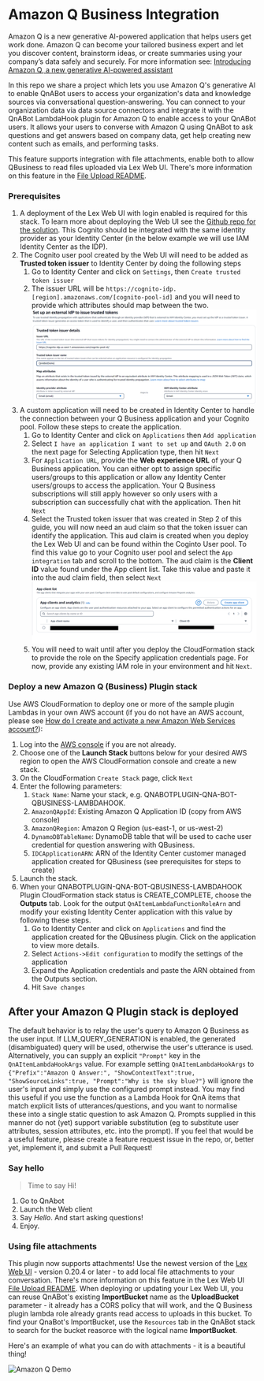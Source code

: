 # Amazon Q Business Integration

Amazon Q is a new generative AI-powered application that helps users get work done. Amazon Q can become your tailored business expert and let you discover content, brainstorm ideas, or create summaries using your company’s data safely and securely. For more information see: [Introducing Amazon Q, a new generative AI-powered assistant](https://aws.amazon.com/blogs/aws/introducing-amazon-q-a-new-generative-ai-powered-assistant-preview)

In this repo we share a project which lets you use Amazon Q's generative AI to enable QnABot users to access your organization's data and knowledge sources via conversational question-answering. You can connect to your organization data via data source connectors and integrate it with the QnABot LambdaHook plugin for Amazon Q to enable access to your QnABot users. It allows your users to converse with Amazon Q using QnABot to ask questions and get answers based on company data, get help creating new content such as emails, and performing tasks. 

This feature supports integration with file attachments, enable both to allow QBusiness to read files uploaded via Lex Web UI. There's more information on this feature in the [File Upload README](https://github.com/aws-samples/aws-lex-web-ui/blob/master/README-file-upload.md). 

### Prerequisites 

1. A deployment of the Lex Web UI with login enabled is required for this stack. To learn more about deploying the Web UI see the [Github repo for the solution](https://github.com/aws-samples/aws-lex-web-ui). This Cognito should be integrated with the same identity provider as your Identity Center (in the below example we will use IAM Identity Center as the IDP).
2. The Cognito user pool created by the Web UI will need to be added as **Trusted token issuer** to Identity Center by doing the following steps
    1. Go to Identity Center and click on `Settings`, then `Create trusted token issuer`
    2. The issuer URL will be `https://cognito-idp.[region].amazonaws.com/[cognito-pool-id]` and you will need to provide which attributes should map between the two.
        ![Issuer](./img//token-issuer.PNG)
3. A custom application will need to be created in Identity Center to handle the connection between your Q Business application and your Cognito pool. Follow these steps to create the application.
    1. Go to Identity Center and click on `Applications` then `Add application`
    2. Select `I have an application I want to set up` and `OAuth 2.0` on the next page for Selecting Application type, then hit `Next`
    3. For `Application URL`, provide the **Web experience URL** of your Q Business application. You can either opt to assign specific users/groups to this application or allow any Identity Center users/groups to access the application. Your Q Business subscriptions will still apply however so only users with a subscription can successfully chat with the application. Then hit `Next`
    4. Select the Trusted token issuer that was created in Step 2 of this guide, you will now need an aud claim so that the token issuer can identify the application. This aud claim is created when you deploy the Lex Web UI and can be found within the Coginto User pool. To find this value go to your Cognito user pool and select the `App integration` tab and scroll to the bottom. The aud claim is the **Client ID** value found under the App client list. Take this value and paste it into the aud claim field, then select `Next`
        ![Claim](./img//aud-claim.PNG)
    5. You will need to wait until after you deploy the CloudFormation stack to provide the role on the Specify application credentials page. For now, provide any existing IAM role in your environment and hit `Next`.

### Deploy a new Amazon Q (Business) Plugin stack

Use AWS CloudFormation to deploy one or more of the sample plugin Lambdas in your own AWS account (if you do not have an AWS account, please see [How do I create and activate a new Amazon Web Services account?](https://aws.amazon.com/premiumsupport/knowledge-center/create-and-activate-aws-account/)):

1. Log into the [AWS console](https://console.aws.amazon.com/) if you are not already.
2. Choose one of the **Launch Stack** buttons below for your desired AWS region to open the AWS CloudFormation console and create a new stack.
3. On the CloudFormation `Create Stack` page, click `Next`
4. Enter the following parameters:
    1. `Stack Name`: Name your stack, e.g. QNABOTPLUGIN-QNA-BOT-QBUSINESS-LAMBDAHOOK.
    2. `AmazonQAppId`: Existing Amazon Q Application ID (copy from AWS console)
    3. `AmazonQRegion`: Amazon Q Region (us-east-1, or us-west-2)
    4. `DynamoDBTableName`: DynamoDB table that will be used to cache user credential for question answering with QBusiness.
    5. `IDCApplicationARN`: ARN of the Identity Center customer managed application created for QBusiness (see prerequisites for steps to create)
5. Launch the stack.
6. When your QNABOTPLUGIN-QNA-BOT-QBUSINESS-LAMBDAHOOK Plugin CloudFormation stack status is CREATE_COMPLETE, choose the **Outputs** tab. Look for the output `QnAItemLambdaFunctionRoleArn` and modify your existing Identity Center application with this value by following these steps.
    1. Go to Identity Center and click on `Applications` and find the application created for the QBusiness plugin. Click on the application to view more details.
    2. Select `Actions->Edit configuration` to modify the settings of the application
    3. Expand the Application credentials and paste the ARN obtained from the Outputs section.
    4. Hit `Save changes`

## After your Amazon Q Plugin stack is deployed
The default behavior is to relay the user's query to Amazon Q Business as the user input. If LLM_QUERY_GENERATION is enabled, the generated (disambiguated) query will be used, otherwise the user's utterance is used.  
Alternatively, you can supply an explicit `"Prompt"` key in the `QnAItemLambdaHookArgs` value. For example setting `QnAItemLambdaHookArgs` to `{"Prefix":"Amazon Q Answer:", "ShowContextText":true, "ShowSourceLinks":true, "Prompt":"Why is the sky blue?"}` will ignore the user's input and simply use the configured prompt instead. You may find this useful if you use the function as a Lambda Hook for QnA items that match explicit lists of utterances/questions, and you want to normalise these into a single static question to ask Amazon Q. Prompts supplied in this manner do not (yet) support variable substitution (eg to substitute user attributes, session attributes, etc. into the prompt). If you feel that would be a useful feature, please create a feature request issue in the repo, or, better yet, implement it, and submit a Pull Request!  

### Say hello
> Time to say Hi!

1. Go to QnAbot
2. Launch the Web client
4. Say *Hello*. And start asking questions!
5. Enjoy.

### Using file attachments

This plugin now supports attachments! Use the newest version of the [Lex Web UI](http://amazon.com/chatbotui) - version 0.20.4 or later - to add local file attachments to your conversation. There's more information on this feature in the Lex Web UI [File Upload README](https://github.com/aws-samples/aws-lex-web-ui/blob/master/README-file-upload.md). 
When deploying or updating your Lex Web UI, you can reuse QnABot's existing **ImportBucket** name as the **UploadBucket** parameter - it already has a CORS policy that will work, and the Q Business plugin lambda role already grants read access to uploads in this bucket. To find your QnaBot's ImportBucket, use the `Resources` tab in the QnABot stack to search for the bucket reasorce with the logical name **ImportBucket**.

Here's an example of what you can do with attachments - it is a beautiful thing!

![Amazon Q Demo](../../images/FileAttach.png)

